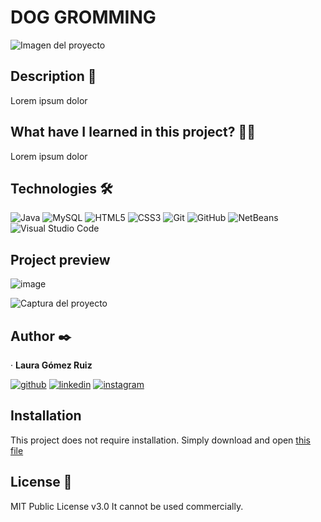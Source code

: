 # DOG GROMMING
![Imagen del proyecto](https://github.com/eduardofierropro/Portafolio-y-CV/blob/main/IMAGEN-DEL-PROYECTO.jpg?raw=true)

## Description 📑

Lorem ipsum dolor

## What have I learned in this project? 🙇🏻 

Lorem ipsum dolor

## Technologies 🛠
<!-- Iconos sacados de: https://github.com/hendrasob/badges/blob/master/README.md y https://github.com/alexandresanlim/Badges4-README.md-Profile -->

 ![Java](https://img.shields.io/badge/Java-ED8B00?style=for-the-badge&logo=java&logoColor=white)
  ![MySQL](https://img.shields.io/badge/MySQL-4479A1?style=for-the-badge&logo=MySQL&logoColor=white)
  ![HTML5](https://img.shields.io/badge/HTML5-E34F26?style=for-the-badge&logo=HTML5&logoColor=white)
  ![CSS3](https://img.shields.io/badge/CSS3-1572B6?style=for-the-badge&logo=CSS3&logoColor=white)
  ![Git](https://img.shields.io/badge/Git-F05032?style=for-the-badge&logo=Git&logoColor=white)
  ![GitHub](https://img.shields.io/badge/GitHub-181717?style=for-the-badge&logo=github&logoColor=white)
  ![NetBeans](https://img.shields.io/badge/NetBeans-1B6AC6?style=for-the-badge&logo=apachenetbeanside&logoColor=white)
  ![Visual Studio Code](https://img.shields.io/badge/Visual%20Studio%20Code-007ACC?style=for-the-badge&logo=visualstudiocode&logoColor=white)

## Project preview
![image](https://github.com/lgomezruiz/Dog-Grooming/assets/97950503/fd5d420e-9852-4d31-94ba-a01cbe85ceb4)

![Captura del proyecto](https://github.com/eduardofierropro/Portafolio-y-CV/blob/main/CAPTURA-DEL-PROYECTO.jpg?raw=true)

## Author ✒️
· **Laura Gómez Ruiz**

[![github](https://img.shields.io/static/v1?label=&message=github&color=171515&logo=github&logoColor=white&style=for-the-badge)](https://github.com/lgomezruiz)
[![linkedin](https://img.shields.io/static/v1?label=&message=linkedin&color=0e76a8&logo=linkedin&logoColor=white&style=for-the-badge)](https://www.linkedin.com/in/lgomezruiz/)
[![instagram](https://img.shields.io/badge/Instagram-E4405F?style=for-the-badge&logo=instagram&logoColor=white)](https://www.instagram.com/onebreathlaura/)

## Installation 
This project does not require installation. Simply download and open [this file](https://drive.google.com/file/d/1iQmw13P-scauu2lkFiJSz8FQsF-xqlBE/view?usp=sharing)

## License 📄
MIT Public License v3.0
It cannot be used commercially.
